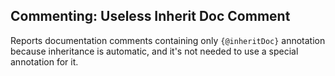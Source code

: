 ## Commenting: Useless Inherit Doc Comment

Reports documentation comments containing only `{@inheritDoc}` annotation because inheritance is automatic, and it's not needed to use a special annotation for it.